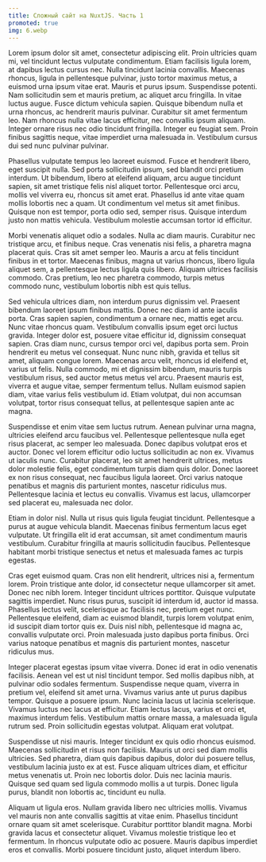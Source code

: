 ```yaml
---
title: Сложный сайт на NuxtJS. Часть 1
promoted: true
img: 6.webp
---
```


Lorem ipsum dolor sit amet, consectetur adipiscing elit. Proin ultricies quam mi, vel tincidunt lectus vulputate condimentum. Etiam facilisis ligula lorem, at dapibus lectus cursus nec. Nulla tincidunt lacinia convallis. Maecenas rhoncus, ligula in pellentesque pulvinar, justo tortor maximus metus, a euismod urna ipsum vitae erat. Mauris et purus ipsum. Suspendisse potenti. Nam sollicitudin sem et mauris pretium, ac aliquet arcu fringilla. In vitae luctus augue. Fusce dictum vehicula sapien. Quisque bibendum nulla et urna rhoncus, ac hendrerit mauris pulvinar. Curabitur sit amet fermentum leo. Nam rhoncus nulla vitae lacus efficitur, nec convallis ipsum aliquam. Integer ornare risus nec odio tincidunt fringilla. Integer eu feugiat sem. Proin finibus sagittis neque, vitae imperdiet urna malesuada in. Vestibulum cursus dui sed nunc pulvinar pulvinar.
<!--more-->
Phasellus vulputate tempus leo laoreet euismod. Fusce et hendrerit libero, eget suscipit nulla. Sed porta sollicitudin ipsum, sed blandit orci pretium interdum. Ut bibendum, libero at eleifend aliquam, arcu augue tincidunt sapien, sit amet tristique felis nisl aliquet tortor. Pellentesque orci arcu, mollis vel viverra eu, rhoncus sit amet erat. Phasellus id ante vitae quam mollis lobortis nec a quam. Ut condimentum vel metus sit amet finibus. Quisque non est tempor, porta odio sed, semper risus. Quisque interdum justo non mattis vehicula. Vestibulum molestie accumsan tortor id efficitur.

Morbi venenatis aliquet odio a sodales. Nulla ac diam mauris. Curabitur nec tristique arcu, et finibus neque. Cras venenatis nisi felis, a pharetra magna placerat quis. Cras sit amet semper leo. Mauris a arcu at felis tincidunt finibus in et tortor. Maecenas finibus, magna ut varius rhoncus, libero ligula aliquet sem, a pellentesque lectus ligula quis libero. Aliquam ultrices facilisis commodo. Cras pretium, leo nec pharetra commodo, turpis metus commodo nunc, vestibulum lobortis nibh est quis tellus.

Sed vehicula ultrices diam, non interdum purus dignissim vel. Praesent bibendum laoreet ipsum finibus mattis. Donec nec diam id ante iaculis porta. Cras sapien sapien, condimentum a ornare nec, mattis eget arcu. Nunc vitae rhoncus quam. Vestibulum convallis ipsum eget orci luctus gravida. Integer dolor est, posuere vitae efficitur id, dignissim consequat sapien. Cras diam nunc, cursus tempor orci vel, dapibus porta sem. Proin hendrerit eu metus vel consequat. Nunc nunc nibh, gravida et tellus sit amet, aliquam congue lorem. Maecenas arcu velit, rhoncus id eleifend et, varius ut felis. Nulla commodo, mi et dignissim bibendum, mauris turpis vestibulum risus, sed auctor metus metus vel arcu. Praesent mauris est, viverra et augue vitae, semper fermentum tellus. Nullam euismod sapien diam, vitae varius felis vestibulum id. Etiam volutpat, dui non accumsan volutpat, tortor risus consequat tellus, at pellentesque sapien ante ac magna.

Suspendisse et enim vitae sem luctus rutrum. Aenean pulvinar urna magna, ultricies eleifend arcu faucibus vel. Pellentesque pellentesque nulla eget risus placerat, ac semper leo malesuada. Donec dapibus volutpat eros et auctor. Donec vel lorem efficitur odio luctus sollicitudin ac non ex. Vivamus ut iaculis nunc. Curabitur placerat, leo sit amet hendrerit ultrices, metus dolor molestie felis, eget condimentum turpis diam quis dolor. Donec laoreet ex non risus consequat, nec faucibus ligula laoreet. Orci varius natoque penatibus et magnis dis parturient montes, nascetur ridiculus mus. Pellentesque lacinia et lectus eu convallis. Vivamus est lacus, ullamcorper sed placerat eu, malesuada nec dolor.

Etiam in dolor nisl. Nulla ut risus quis ligula feugiat tincidunt. Pellentesque a purus at augue vehicula blandit. Maecenas finibus fermentum lacus eget vulputate. Ut fringilla elit id erat accumsan, sit amet condimentum mauris vestibulum. Curabitur fringilla at mauris sollicitudin faucibus. Pellentesque habitant morbi tristique senectus et netus et malesuada fames ac turpis egestas.

Cras eget euismod quam. Cras non elit hendrerit, ultrices nisi a, fermentum lorem. Proin tristique ante dolor, id consectetur neque ullamcorper sit amet. Donec nec nibh lorem. Integer tincidunt ultrices porttitor. Quisque vulputate sagittis imperdiet. Nunc risus purus, suscipit id interdum id, auctor id massa. Phasellus lectus velit, scelerisque ac facilisis nec, pretium eget nunc. Pellentesque eleifend, diam ac euismod blandit, turpis lorem volutpat enim, id suscipit diam tortor quis ex. Duis nisl nibh, pellentesque id magna ac, convallis vulputate orci. Proin malesuada justo dapibus porta finibus. Orci varius natoque penatibus et magnis dis parturient montes, nascetur ridiculus mus.

Integer placerat egestas ipsum vitae viverra. Donec id erat in odio venenatis facilisis. Aenean vel est ut nisl tincidunt tempor. Sed mollis dapibus nibh, at pulvinar odio sodales fermentum. Suspendisse neque quam, viverra in pretium vel, eleifend sit amet urna. Vivamus varius ante ut purus dapibus tempor. Quisque a posuere ipsum. Nunc lacinia lacus ut lacinia scelerisque. Vivamus luctus nec lacus at efficitur. Etiam lectus lacus, varius et orci et, maximus interdum felis. Vestibulum mattis ornare massa, a malesuada ligula rutrum sed. Proin sollicitudin egestas volutpat. Aliquam erat volutpat.

Suspendisse ut nisi mauris. Integer tincidunt ex quis odio rhoncus euismod. Maecenas sollicitudin et risus non facilisis. Mauris ut orci sed diam mollis ultricies. Sed pharetra, diam quis dapibus dapibus, dolor dui posuere tellus, vestibulum lacinia justo ex at est. Fusce aliquam ultrices diam, et efficitur metus venenatis ut. Proin nec lobortis dolor. Duis nec lacinia mauris. Quisque sed quam sed ligula commodo mollis a ut turpis. Donec ligula purus, blandit non lobortis ac, tincidunt eu nulla.

Aliquam ut ligula eros. Nullam gravida libero nec ultricies mollis. Vivamus vel mauris non ante convallis sagittis at vitae enim. Phasellus tincidunt ornare quam sit amet scelerisque. Curabitur porttitor blandit magna. Morbi gravida lacus et consectetur aliquet. Vivamus molestie tristique leo et fermentum. In rhoncus vulputate odio ac posuere. Mauris dapibus imperdiet eros et convallis. Morbi posuere tincidunt justo, aliquet interdum libero.
